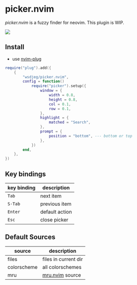 # picker.nvim

_picker.nvim_ is a fuzzy finder for neovim. This plugin is WIP.

![](https://private-user-images.githubusercontent.com/13142418/497562552-7b31fcd7-6185-43cf-80be-147fb5ede58c.png)

## Install

- use [nvim-plug](https://github.com/wsdjeg/nvim-plug)

```lua
require("plug").add({
	{
		"wsdjeg/picker.nvim",
		config = function()
			require("picker").setup({
				window = {
					width = 0.8,
					height = 0.8,
					col = 0.1,
					row = 0.1,
				},
				highlight = {
					matched = "Search",
				},
				prompt = {
					position = "bottom", --- bottom or top
				},
			})
		end,
	},
})
```

## Key bindings

| key binding | description    |
| ----------- | -------------- |
| `Tab`       | next item      |
| `S-Tab`     | previous item  |
| `Enter`     | default action |
| `Esc`       | close picker   |

## Default Sources

| source      | description                                           |
| ----------- | ----------------------------------------------------- |
| files       | files in current dir                                  |
| colorscheme | all colorschemes                                      |
| mru         | [mru.nvim](https://github.com/wsdjeg/mru.nvim) source |
